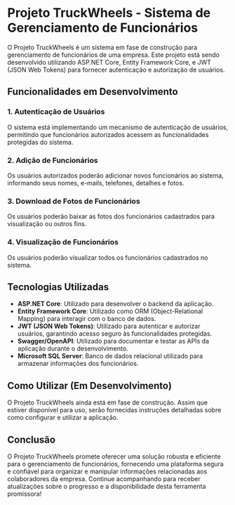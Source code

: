 # Projeto TruckWheels - Sistema de Gerenciamento de Funcionários

O Projeto TruckWheels é um sistema em fase de construção para gerenciamento de funcionários de uma empresa. Este projeto está sendo desenvolvido utilizando ASP.NET Core, Entity Framework Core, e JWT (JSON Web Tokens) para fornecer autenticação e autorização de usuários.

## Funcionalidades em Desenvolvimento

### 1. Autenticação de Usuários

O sistema está implementando um mecanismo de autenticação de usuários, permitindo que funcionários autorizados acessem as funcionalidades protegidas do sistema.

### 2. Adição de Funcionários

Os usuários autorizados poderão adicionar novos funcionários ao sistema, informando seus nomes, e-mails, telefones, detalhes e fotos.

### 3. Download de Fotos de Funcionários

Os usuários poderão baixar as fotos dos funcionários cadastrados para visualização ou outros fins.

### 4. Visualização de Funcionários

Os usuários poderão visualizar todos os funcionários cadastrados no sistema.

## Tecnologias Utilizadas

- **ASP.NET Core**: Utilizado para desenvolver o backend da aplicação.
- **Entity Framework Core**: Utilizado como ORM (Object-Relational Mapping) para interagir com o banco de dados.
- **JWT (JSON Web Tokens)**: Utilizado para autenticar e autorizar usuários, garantindo acesso seguro às funcionalidades protegidas.
- **Swagger/OpenAPI**: Utilizado para documentar e testar as APIs da aplicação durante o desenvolvimento.
- **Microsoft SQL Server**: Banco de dados relacional utilizado para armazenar informações dos funcionários.

## Como Utilizar (Em Desenvolvimento)

O Projeto TruckWheels ainda está em fase de construção. Assim que estiver disponível para uso, serão fornecidas instruções detalhadas sobre como configurar e utilizar a aplicação.

## Conclusão

O Projeto TruckWheels promete oferecer uma solução robusta e eficiente para o gerenciamento de funcionários, fornecendo uma plataforma segura e confiável para organizar e manipular informações relacionadas aos colaboradores da empresa. Continue acompanhando para receber atualizações sobre o progresso e a disponibilidade desta ferramenta promissora!
